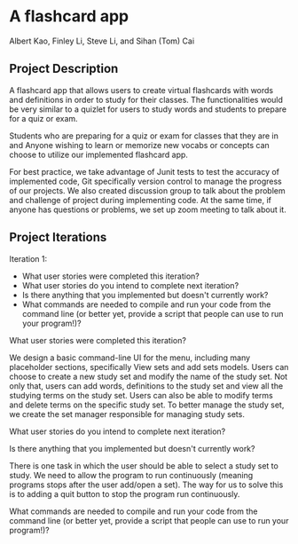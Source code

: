 # A flashcard app
<!-- Team Member -->
Albert Kao, Finley Li, Steve Li, and Sihan (Tom) Cai


<!-- ABOUT THE PROJECT -->
## Project Description
A flashcard app that allows users to create virtual flashcards with words and definitions in order to study for their classes. The functionalities would be very similar to a quizlet for users to study words and students to prepare for a quiz or exam.

Students who are preparing for a quiz or exam for classes that they are in and Anyone wishing to learn or memorize new vocabs or concepts can choose to utilize our implemented flashcard app.

For best practice, we take advantage of Junit tests to test the accuracy of implemented code, Git specifically version control to manage the progress of our projects. We also created discussion group to talk about the problem and challenge of project during implementing code. At the same time, if anyone has questions or problems, we set up zoom meeting to talk about it.


<!-- Project Iterations -->
## Project Iterations
Iteration 1:
* What user stories were completed this iteration?
* What user stories do you intend to complete next iteration?
* Is there anything that you implemented but doesn't currently work?
* What commands are needed to compile and run your code from the command line (or better yet, provide a script that people can use to run your program!)?

What user stories were completed this iteration? 

We design a basic command-line UI for the menu, including many placeholder sections, specifically View sets and add sets models. Users can choose to create a new study set and modify the name of the study set. Not only that, users can add words, definitions to the study set and view all the studying terms on the study set. Users can also be able to modify terms and delete terms on the specific study set. To better manage the study set, we create the set manager responsible for managing study sets.

What user stories do you intend to complete next iteration?

Is there anything that you implemented but doesn't currently work?

There is one task in which the user should be able to select a study set to study. We need to allow the program to run continuously (meaning programs stops after the user add/open a set). The way for us to solve this is to adding a quit button to stop the program run continuously.

What commands are needed to compile and run your code from the command line (or better yet, provide a script that people can use to run your program!)?
